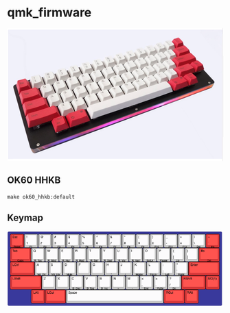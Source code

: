 # qmk_firmware

![OK60 HHKB](images/hhkb.png)

## OK60 HHKB

    make ok60_hhkb:default


## Keymap

![LAYOUT](images/layout.png)
